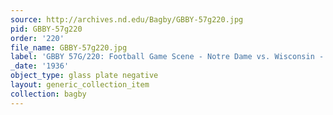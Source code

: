 ```yaml
---
source: http://archives.nd.edu/Bagby/GBBY-57g220.jpg
pid: GBBY-57g220
order: '220'
file_name: GBBY-57g220.jpg
label: 'GBBY 57G/220: Football Game Scene - Notre Dame vs. Wisconsin - 1936'
_date: '1936'
object_type: glass plate negative
layout: generic_collection_item
collection: bagby
---
```

